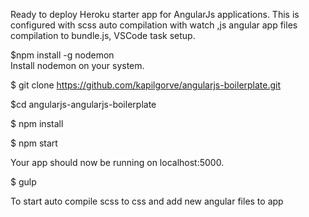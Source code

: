 Ready to deploy Heroku starter app for AngularJs applications.
This is configured with scss auto compilation with watch ,js angular app files compilation to bundle.js,
VSCode task setup.

$npm install -g nodemon   
Install nodemon on your system.

$ git clone https://github.com/kapilgorve/angularjs-boilerplate.git

$cd angularjs-angularjs-boilerplate

$ npm install

$ npm start

Your app should now be running on localhost:5000.


$ gulp

To start auto compile scss to css and add new angular files to app